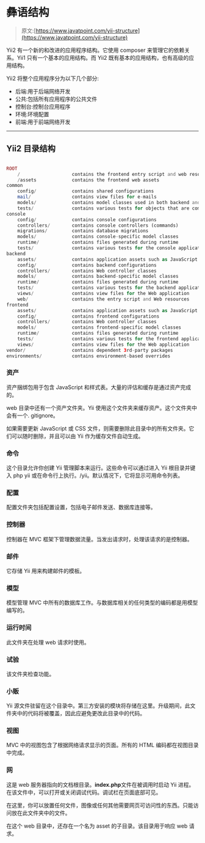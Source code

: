 # 彝语结构

> 原文:[https://www.javatpoint.com/yii-structure](https://www.javatpoint.com/yii-structure)

Yii2 有一个新的和改进的应用程序结构。它使用 composer 来管理它的依赖关系。Yii1 只有一个基本的应用结构。而 Yii2 既有基本的应用结构，也有高级的应用结构。

Yii2 将整个应用程序分为以下几个部分:

*   后端:用于后端网络开发
*   公共:包括所有应用程序的公共文件
*   控制台:控制台应用程序
*   环境:环境配置
*   前端:用于前端网络开发

* * *

## Yii2 目录结构

```php

ROOT
    /                   contains the frontend entry script and web resources
    /assets             contains the frontend web assets
common
    config/             contains shared configurations
    mail/               contains view files for e-mails
    models/             contains model classes used in both backend and frontend
    tests/              contains various tests for objects that are common among applications
console
    config/             contains console configurations
    controllers/        contains console controllers (commands)
    migrations/         contains database migrations
    models/             contains console-specific model classes
    runtime/            contains files generated during runtime
    tests/              contains various tests for the console application
backend
    assets/             contains application assets such as JavaScript and CSS
    config/             contains backend configurations
    controllers/        contains Web controller classes
    models/             contains backend-specific model classes
    runtime/            contains files generated during runtime
    tests/              contains various tests for the backend application
    views/              contains view files for the Web application
    web/                contains the entry script and Web resources
frontend
    assets/             contains application assets such as JavaScript and CSS
    config/             contains frontend configurations
    controllers/        contains Web controller classes
    models/             contains frontend-specific model classes
    runtime/            contains files generated during runtime
    tests/              contains various tests for the frontend application
    views/              contains view files for the Web application
vendor/                 contains dependent 3rd-party packages
environments/           contains environment-based overrides

```

### 资产

资产捆绑包用于包含 JavaScript 和样式表。大量的评估和缓存是通过资产完成的。

web 目录中还有一个资产文件夹。Yii 使用这个文件夹来缓存资产。这个文件夹中会有一个. gitignore。

如果需要更新 JavaScript 或 CSS 文件，则需要删除此目录中的所有文件夹。它们可以随时删除，并且可以由 Yii 作为缓存文件自动生成。

### 命令

这个目录允许你创建 Yii 管理脚本来运行。这些命令可以通过进入 Yii 根目录并键入 php yii 或在命令行上执行。/yii。默认情况下，它将显示可用命令列表。

### 配置

配置文件夹包括配置设置，包括电子邮件发送、数据库连接等。

### 控制器

控制器在 MVC 框架下管理数据流量。当发出请求时，处理该请求的是控制器。

### 邮件

它存储 Yii 用来构建邮件的模板。

### 模型

模型管理 MVC 中所有的数据库工作。与数据库相关的任何类型的编码都是用模型编写的。

### 运行时间

此文件夹在处理 web 请求时使用。

### 试验

该文件夹检查功能。

### 小贩

Yii 源文件驻留在这个目录中。第三方安装的模块将存储在这里。升级期间，此文件夹中的代码将被覆盖，因此应避免更改此目录中的代码。

### 视图

MVC 中的视图包含了根据网络请求显示的页面。所有的 HTML 编码都在视图目录中完成。

### 网

这是 web 服务器指向的文档根目录。**index.php**文件在被调用时启动 Yii 进程。在该文件中，可以打开或关闭调试代码。调试栏在页面底部可见。

在这里，你可以放置任何文件，图像或任何其他需要网页可访问性的东西。只能访问放在此文件夹中的文件。

在这个 web 目录中，还存在一个名为 asset 的子目录。该目录用于响应 web 请求。